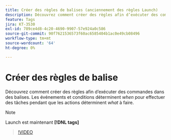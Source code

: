 ```yaml
---
title: Créer des règles de balises (anciennement des règles Launch)
description: Découvrez comment créer des règles afin d’exécuter des commandes dans des balises. Les événements et les conditions déterminent *quand* faire des choses tandis que les actions déterminent *quoi* faire.
feature: Tags
jira: KT-3530
exl-id: 789ce4d8-4c20-4690-9907-57e924a0c586
source-git-commit: 90f7621536573f60ac6585404b1ac0e49cb08496
workflow-type: tm+mt
source-wordcount: '64'
ht-degree: 0%

---
```


# Créer des règles de balise

Découvrez comment créer des règles afin d’exécuter des commandes dans des balises. Les événements et conditions déterminent *when* pour effectuer des tâches pendant que les actions déterminent *what* à faire.

>[!NOTE]
>
> Launch est maintenant **[!DNL tags]**

>[!VIDEO](https://video.tv.adobe.com/v/28730/?quality=12&learn=on)
